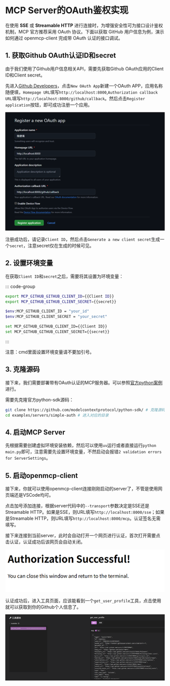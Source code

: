 # MCP Server的OAuth鉴权实现

在使用 **SSE** 或 **Streamable HTTP** 进行连接时，为增强安全性可为接口设计鉴权机制，MCP 官方推荐采用 OAuth 协议。下面以获取 GitHub 用户信息为例，演示如何通过 openmcp-client 完成带 OAuth 认证的接口调试。



## 1. 获取Github OAuth认证ID和secret
   
由于我们使用了Github用户信息相关API，需要先获取Github OAuth应用的Client ID和Client secret。

先进入[Github Developers](https://github.com/settings/developers)，点击`New OAuth App`新建一个OAuth APP，应用名称随便填，`Homepage URL`填写`http://localhost:8000`,`Authorization callback URL`填写`http://localhost:8000/github/callback`。然后点击`Register application`按钮，即可成功注册一个应用。


![](images/oauth-github-new-application.png)


注册成功后，请记录`Client ID`，然后点击`Generate a new client secret`生成一个`secret`，注意secret仅在生成的时候可见。

## 2. 设置环境变量

在获取`Client ID`和`secret`之后，需要将其设置为环境变量：



::: code-group
```bash [bash]
export MCP_GITHUB_GITHUB_CLIENT_ID={{Client ID}}
export MCP_GITHUB_GITHUB_CLIENT_SECRET={{secret}}
```

```bash [PowerShell]
$env:MCP_GITHUB_CLIENT_ID = "your_id"
$env:MCP_GITHUB_CLIENT_SECRET = "your_secret"
```

```bash [CMD]
set MCP_GITHUB_GITHUB_CLIENT_ID={{Client ID}}
set MCP_GITHUB_GITHUB_CLIENT_SECRET={{secret}}
```
:::

注意：cmd里面设置环境变量请不要加引号。

## 3. 克隆源码

接下来，我们需要部署带有OAuth认证的MCP服务器。可以参照[官方python案例](https://github.com/modelcontextprotocol/python-sdk/tree/main/examples/servers/simple-auth)进行。

需要先克隆官方python-sdk源码：

```bash
git clone https://github.com/modelcontextprotocol/python-sdk/ # 克隆源码
cd examples/servers/simple-auth # 进入对应的目录
```

## 4. 启动MCP Server

先根据需要创建虚拟环境安装依赖，然后可以使用`uv`运行或者直接运行`python main.py`即可，注意需要先设置环境变量，不然启动会报错`2 validation errors for ServerSettings`。

## 5. 启动openmcp-client

接下来，你就可以使用openmcp-client连接刚刚启动的server了，不管是使用网页端还是VSCode均可。

点击加号添加连接，根据server代码中的`--transport`参数决定是SSE还是Streamable HTTP。如果是SSE，则URL填写`http://localhost:8000/sse`；如果是Streamable HTTP，则URL填写`http://localhost:8000/mcp`。认证签名无需填写。

接下来连接到当前server，此时会自动打开一个网页进行认证，首次打开需要点击认证，认证成功后该网页会自动关闭。

![](images/oauth-github-success.png)

认证成功后，进入工具页面，应该能看到一个`get_user_profile`工具，点击使用就可以获取到你的Github个人信息了。

![](images/oauth-github-tool.png)






